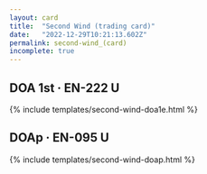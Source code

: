 ```yaml
---
layout: card
title:  "Second Wind (trading card)"
date:   "2022-12-29T10:21:13.602Z"
permalink: second-wind_(card)
incomplete: true
---
```


## DOA 1st &middot; EN-222 U

{% include templates/second-wind-doa1e.html %}


## DOAp &middot; EN-095 U

{% include templates/second-wind-doap.html %}
